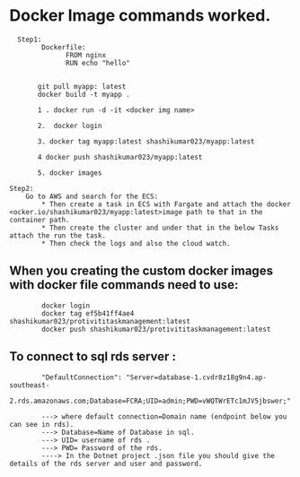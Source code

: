 # Docker Image commands worked.

      Step1:
            Dockerfile:
                  FROM nginx
                  RUN echo "hello"

            
           git pull myapp: latest
           docker build -t myapp .
           
           1 . docker run -d -it <docker img name> 
           
           2.  docker login
           
           3. docker tag myapp:latest shashikumar023/myapp:latest
           
           4 docker push shashikumar023/myapp:latest
           
           5. docker images

    Step2:
        Go to AWS and search for the ECS:
            * Then create a task in ECS with Fargate and attach the docker <ocker.io/shashikumar023/myapp:latest>image path to that in the container path.
            * Then create the cluster and under that in the below Tasks attach the run the task.
            * Then check the logs and also the cloud watch.


 ## When you creating the custom docker images with docker file commands need to use:
            
            docker login
            docker tag ef5b41ff4ae4 shashikumar023/protivititaskmanagement:latest
            docker push shashikumar023/protivititaskmanagement:latest

## To connect to sql rds server :
            "DefaultConnection": "Server=database-1.cvdr8z18g9n4.ap-southeast- 
            2.rds.amazonaws.com;Database=FCRA;UID=admin;PWD=vWQTWrETc1mJV5jbswer;"
            
            ---> where default connection=Domain name (endpoint below you can see in rds).
            ---> Database=Name of Database in sql.
            ---> UID= username of rds .
            ---> PWD= Password of the rds.
            ----> In the Dotnet project .json file you should give the details of the rds server and user and password.
                        
            
  

